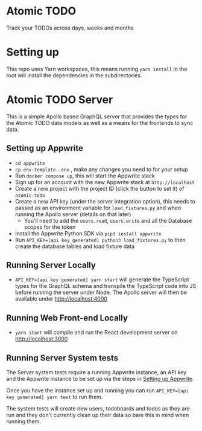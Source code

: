 # Atomic TODO
Track your TODOs across days, weeks and months

# Setting up
This repo uses Yarn workspaces, this means running `yarn install` in the root will install the dependencies in the subdirectories.

# Atomic TODO Server
This is a simple Apollo based GraphQL server that provides the types for the Atomic TODO data models as well as a means for the frontends to sync data.

## Setting up Appwrite
- `cd appwrite`
- `cp env-template .env` , make any changes you need to for your setup
- Run `docker compose up`, this will start the Appwrite stack
- Sign up for an account with the new Appwrite stack at `http://localhost`
- Create a new project with the project ID (click the button to set it) of `atomic-todo`
- Create a new API key (under the server integration option), this needs to passed as an environment variable for `load_fixtures.py` and when running the Apollo server (details on that later)
  - You'll need to add the `users.read`, `users.write` and all the Database scopes for the token
- Install the Appwrite Python SDK via `pip3 install appwrite`
- Run `API_KEY=[api key generated] python3 load_fixtures.py` to then create the database tables and load fixture data

## Running Server Locally
- `API_KEY=[api key generated] yarn start` will generate the TypeScript types for the GraphQL schema and transpile the TypeScript code into JS before running the server under Node.
The Apollo server will then be available under [http://localhost:4000](http://localhost:4000)

## Running Web Front-end Locally
- `yarn start` will compile and run the React development server on [http://localhost:3000](http://localhost:3000)

## Running Server System tests
The Server system tests require a running Appwrite instance, an API key and the Appwrite instance to be set up via the 
steps in [Setting up Appwrite](#setting-up-appwrite).

Once you have the instance set up and running you can run `API_KEY=[api key generated] yarn test` to run them.

The system tests will create new users, todoboards and todos as they are run and they don't currently clean up their
data so bare this in mind when running them.
